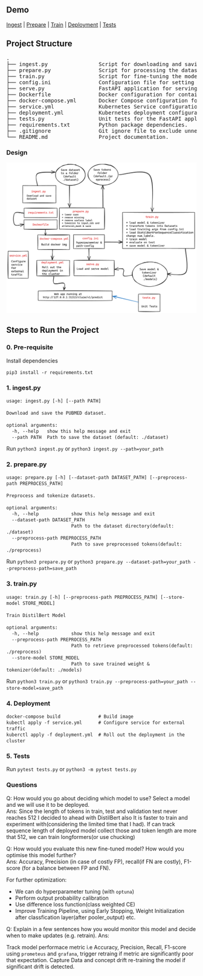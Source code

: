 ## Demo
[Ingest](https://drive.google.com/file/d/1VoPQCBEjoruc1Xzo_2eIxwbeuKEq9pVL/view?usp=drive_link) | [Prepare](https://drive.google.com/file/d/1XrTX_vEHaEU13-_8K7XXR7VdrjF_k8Uy/view?usp=drive_link) | [Train](https://drive.google.com/file/d/18gTLxFZ0-eL0ccuRrO_bcp5FvDbGmzev/view?usp=drive_link) | [Deployment](https://drive.google.com/file/d/1YzRnRjimfHFNxgXrepLZkvZA9xUKvkvY/view?usp=drive_link) | [Tests](https://drive.google.com/file/d/1UjS09EXLbD-3dGrFGuEZZhvzj-dY2fMK/view?usp=drive_link)

## Project Structure
<pre>
.  
├── ingest.py                Script for downloading and saving the dataset.           
├── prepare.py               Script for processing the dataset for training.              
├── train.py                 Script for fine-tuning the model.  
├── config.ini               Configuration file for setting model hyperparameters and paths                      
├── serve.py                 FastAPI application for serving the model.                    
├── Dockerfile               Docker configuration for containerizing the FastAPI application.   
├── docker-compose.yml       Docker Compose configuration for container application.  
├── service.yml              Kubernetes Service configuration.   
├── deployment.yml           Kubernetes deployment configuration.  
├── tests.py                 Unit tests for the FastAPI application.     
├── requirements.txt         Python package dependencies.  
├── .gitignore               Git ignore file to exclude unnecessary files from version control.  
└── README.md                Project documentation. 
</pre>
### Design
![Design](./assets/arch.png)
## Steps to Run the Project
### 0. Pre-requisite
Install dependencies
```
pip3 install -r requirements.txt
```
### 1. ingest.py

```
usage: ingest.py [-h] [--path PATH]

Download and save the PUBMED dataset.

optional arguments:
  -h, --help   show this help message and exit
  --path PATH  Path to save the dataset (default: ./dataset)
```

Run `python3 ingest.py` or `python3 ingest.py --path=your_path`

### 2. prepare.py

```
usage: prepare.py [-h] [--dataset-path DATASET_PATH] [--preprocess-path PREPROCESS_PATH]

Preprocess and tokenize datasets.

optional arguments:
  -h, --help            show this help message and exit
  --dataset-path DATASET_PATH
                        Path to the dataset directory(default: ./dataset)
  --preprocess-path PREPROCESS_PATH
                        Path to save preprocessed tokens(default: ./preprocess)
```

Run `python3 prepare.py` or `python3 prepare.py --dataset-path=your_path --preprocess-path=save_path`

### 3. train.py

```
usage: train.py [-h] [--preprocess-path PREPROCESS_PATH] [--store-model STORE_MODEL]

Train DistilBert Model

optional arguments:
  -h, --help            show this help message and exit
  --preprocess-path PREPROCESS_PATH
                        Path to retrieve preprocessed tokens(default: ./preprocess)
  --store-model STORE_MODEL
                        Path to save trained weight & tokenizer(default: ./models)
```
Run `python3 train.py` or `python3 train.py --preprocess-path=your_path --store-model=save_path`

### 4. Deployment
```
docker-compose build              # Build image 
kubectl apply -f service.yml      # Configure service for external traffic
kuberctl apply -f deployment.yml  # Roll out the deployment in the cluster
```

### 5. Tests
Run `pytest tests.py` or `python3 -m pytest tests.py`

### Questions
Q: How would you go about deciding which model to use? Select a model and we will use it to be deployed.  
Ans: Since the length of tokens in train, test and validation test never reaches 512 I decided to ahead with DistilBert also It is faster to train and experiment with(considering the limited time that I had). If can track sequence length of deployed model collect those and token length are more that 512, we can train longformers(or use chucking)

Q: How would you evaluate this new fine-tuned model? How would you optimise this model further?  
Ans: Accuracy, Precision (in case of costly FP), recall(if FN are costly), F1-score (for a balance between FP and FN).  

For further optimization: 
* We can do hyperparameter tuning (with `optuna`)
* Perform output probability calibration 
* Use difference loss function(class weighted CE)
* Improve Training Pipeline, using Early Stopping, Weight Initialization after classfication layer(after pooler_output) etc. 

Q: Explain in a few sentences how you would monitor this model and decide when to make updates (e.g. retrain).
Ans: 

Track model performace metric i.e Accuracy, Precision, Recall, F1-score using `prometeus` and `grafana`, trigger retraing if metric are significantly poor that expectation. Capture Data and concept drift re-training the model if significant drift is detected.